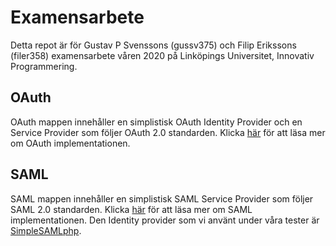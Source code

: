 # Examensarbete
Detta repot är för Gustav P Svenssons (gussv375) och Filip Erikssons (filer358) examensarbete våren 2020 på Linköpings Universitet, Innovativ Programmering.


## OAuth
OAuth mappen innehåller en simplistisk OAuth Identity Provider och en Service Provider som följer OAuth 2.0 standarden. Klicka [här](https://github.com/GustavPS/Examensarbete/tree/master/OAuth#oauth) för att läsa mer om OAuth implementationen.

## SAML
SAML mappen innehåller en simplistisk SAML Service Provider som följer SAML 2.0 standarden. Klicka [här](https://github.com/GustavPS/Examensarbete/tree/master/SAML#saml) för att läsa mer om SAML implementationen. Den Identity provider som vi använt under våra tester är [SimpleSAMLphp](https://simplesamlphp.org/).
